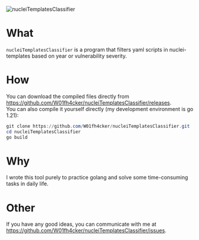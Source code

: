 ![nucleiTemplatesClassifier](https://socialify.git.ci/W01fh4cker/nucleiTemplatesClassifier/image?description=1&descriptionEditable=Classify%20the%20yaml%20scripts%20in%20nuclei-templates%20according%20to%20the%20vulnerability%20verification%20degree%20and%20year%20and%20export%20them%20to%20html%20or%20json(api).&font=Bitter&forks=1&issues=1&language=1&name=1&owner=1&pattern=Circuit%20Board&pulls=1&stargazers=1&theme=Light)  
# What  
`nucleiTemplatesClassifier` is a program that filters yaml scripts in nuclei-templates based on year or vulnerability severity.  
# How  
You can download the compiled files directly from https://github.com/W01fh4cker/nucleiTemplatesClassifier/releases.  
You can also compile it yourself directly (my development environment is go 1.21):  
```powershell
git clone https://github.com/W01fh4cker/nucleiTemplatesClassifier.git
cd nucleiTemplatesClassifier
go build
```
# Why
I wrote this tool purely to practice golang and solve some time-consuming tasks in daily life.  

# Other
If you have any good ideas, you can communicate with me at https://github.com/W01fh4cker/nucleiTemplatesClassifier/issues.
